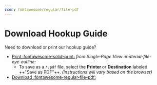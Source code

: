```yaml
---
icon: fontawesome/regular/file-pdf
---
```



# Download Hookup Guide

Need to download or print our hookup guide?

* [Print :fontawesome-solid-print:](/SparkFun_u-blox_MAX-M10S/single_page) *from Single-Page View :material-file-eye-outline:*
    * To save as a `*.pdf` file, select the **Printer** or **Destination** labeled ++"Save as PDF"++. *(Instructions will vary based on the browser)*
* [Download :fontawesome-regular-file-pdf:](../assets/SparkFun_u-blox_GNSS_Receiver_Breakout_-_MAX-M10S_Hookup_Guide.pdf)
